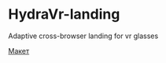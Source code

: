 # HydraVr-landing

Adaptive cross-browser landing for vr glasses

<a href="https://www.figma.com/file/aXYPJAbtX9pdyDXsyJZDt6/Hydra-Landing-Page-(Community)?node-id=16%3A42&mode=dev" target="_blank" rel="noreferrer noopener">Макет</a>
